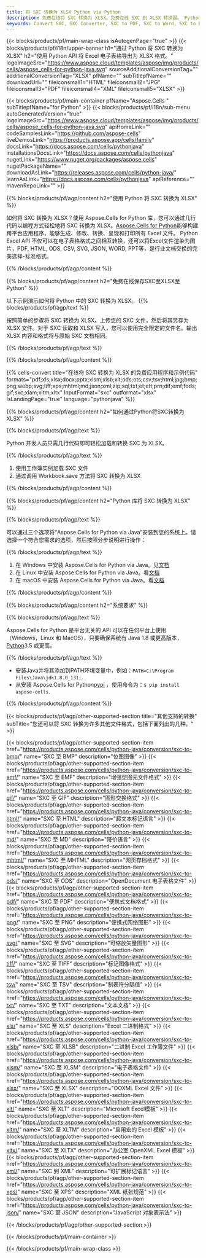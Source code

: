 ```yaml
---
title: 将 SXC 转换为 XLSX Python via Python
description: 免费在线将 SXC 转换为 XLSX。免费在线 SXC 到 XLSX 转换器。 Python SXC 至 XLSX。SXC 至 XLSX 通过 Python。
keywords: Convert SXC, SXC Converter, SXC to PDF, SXC to Word, SXC to PPT, SXC to Image
---
```

{{< blocks/products/pf/main-wrap-class isAutogenPage="true" >}}
{{< blocks/products/pf/i18n/upper-banner h1="通过 Python 将 SXC 转换为 XLSX" h2="使用 Python API 将 Excel 电子表格导出为 XLSX 格式。" logoImageSrc="https://www.aspose.cloud/templates/aspose/img/products/cells/aspose_cells-for-python-java.svg" sourceAdditionalConversionTag="" additionalConversionTag="XLSX" pfName="" subTitlepfName="" downloadUrl="" fileiconsmall1="HTML" fileiconsmall2="JPG" fileiconsmall3="PDF" fileiconsmall4="XML" fileiconsmall5="XLSX" >}}

{{< blocks/products/pf/main-container pfName="Aspose.Cells " subTitlepfName="for Python" >}}
{{< blocks/products/pf/i18n/sub-menu autoGeneratedVersion="true" logoImageSrc="https://www.aspose.cloud/templates/aspose/img/products/cells/aspose_cells-for-python-java.svg" apiHomeLink="" codeSamplesLink="https://github.com/aspose-cells" liveDemosLink="https://products.aspose.app/cells/family" docsLink="https://docs.aspose.com/cells/pythonjava" installationsDocsLink="https://docs.aspose.com/cells/pythonjava" nugetLink="https://www.nuget.org/packages/aspose.cells" nugetPackageName="" downloadAsLink="https://releases.aspose.com/cells/python-java/" learnAsLink="https://docs.aspose.com/cells/pythonjava" apiReference="" mavenRepoLink="" >}}


{{% blocks/products/pf/agp/content h2="使用 Python 将 SXC 转换为 XLSX" %}}

如何将 SXC 转换为 XLSX？使用 Aspose.Cells for Python 库，您可以通过几行代码以编程方式轻松地将 SXC 转换为 XLSX。[Aspose.Cells for Python](https://pypi.org/project/aspose-cells)能够构建跨平台应用程序，能够生成、修改、转换、呈现和打印所有 Excel 文件。 Python Excel API 不仅可以在电子表格格式之间相互转换，还可以将Excel文件渲染为图片，PDF, HTML, ODS, CSV, SVG, JSON, WORD, PPT等，是行业文档交换的完美选择-标准格式。
 
{{% /blocks/products/pf/agp/content %}}

{{% blocks/products/pf/agp/content h2="免费在线保存SXC至XLSX至Python" %}}

以下示例演示如何将 Python 中的 SXC 转换为 XLSX。
{{% blocks/products/pf/agp/text %}}

按照简单的步骤将 SXC 转换为 XLSX。上传您的 SXC 文件，然后将其另存为 XLSX 文件。对于 SXC 读取和 XLSX 写入，您可以使用完全限定的文件名。输出 XLSX 内容和格式将与原始 SXC 文档相同。

{{% /blocks/products/pf/agp/text %}}

{{% /blocks/products/pf/agp/content %}}

{{% cells-convert title="在线将 SXC 转换为 XLSX 的免费应用程序和示例代码" formats="pdf;xls;xlsx;docx;pptx;xlsm;xlsb;xlt;ods;ots;csv;tsv;html;jpg;bmp;png;webp;svg;tiff;xps;mhtml;md;json;xml;zip;sql;txt;et;ett;prn;dif;emf;fods;gif;sxc;xlam;xltm;xltx" InputFormat="sxc" outformat="xlsx" IsLandingPage="true" language="pythonjava" %}}

{{% blocks/products/pf/agp/content h2="如何通过Python将SXC转换为XLSX" %}}

{{% blocks/products/pf/agp/text %}}

 Python 开发人员只需几行代码即可轻松加载和转换 SXC 为 XLSX。

{{% /blocks/products/pf/agp/text %}}

1. 使用工作簿实例加载 SXC 文件
1. 通过调用 Workbook.save 方法将 SXC 转换为 XLSX

{{% /blocks/products/pf/agp/content %}}

{{% blocks/products/pf/agp/content h2="Python 库将 SXC 转换为 XLSX" %}}

{{% blocks/products/pf/agp/text %}}

可以通过三个选项将“Aspose.Cells for Python via Java”安装到您的系统上。请选择一个符合您需求的选项，然后按照分步说明进行操作：

{{% /blocks/products/pf/agp/text %}}

1. 在 Windows 中安装 Aspose.Cells for Python via Java。见[文档](https://docs.aspose.com/cells/python-java/getting-started/#windows)
1. 在 Linux 中安装 Aspose.Cells for Python via Java。看[文档](https://docs.aspose.com/cells/python-java/getting-started/#linux)
1. 在 macOS 中安装 Aspose.Cells for Python via Java。看[文档](https://docs.aspose.com/cells/python-java/getting-started/#macos)

{{% /blocks/products/pf/agp/content %}}

{{% blocks/products/pf/agp/content h2="系统要求" %}}

{{% blocks/products/pf/agp/text %}}

 Aspose.Cells for Python 是平台无关的 API 可以在任何平台上使用（Windows，Linux 和 MacOS），只要确保系统有 Java 1.8 或更高版本，[Python](https://www.python.org/downloads/)3.5 或更高。
 
{{% /blocks/products/pf/agp/text %}}

- 安装Java并将其添加到PATH环境变量中，例如：<code>PATH=C:\Program Files\Java\jdk1.8.0_131;</code>.
- 从安装 Aspose.Cells for Python<a href="https://pypi.org/project/aspose-cells/">pypi</a> ，使用命令为：<code>$ pip install aspose-cells</code>.

{{% /blocks/products/pf/agp/content %}}


{{< blocks/products/pf/agp/other-supported-section title="其他支持的转换" subTitle="您还可以将 SXC 转换为许多其他文件格式，包括下面列出的几种。" >}}

{{< blocks/products/pf/agp/other-supported-section-item href="https://products.aspose.com/cells/python-java/conversion/sxc-to-bmp/" name="SXC 至 BMP" description="位图图像" >}}
{{< blocks/products/pf/agp/other-supported-section-item href="https://products.aspose.com/cells/python-java/conversion/sxc-to-emf/" name="SXC 至 EMF" description="增强型图元文件格式" >}}
{{< blocks/products/pf/agp/other-supported-section-item href="https://products.aspose.com/cells/python-java/conversion/sxc-to-gif/" name="SXC 至 GIF" description="图形交换格式" >}}
{{< blocks/products/pf/agp/other-supported-section-item href="https://products.aspose.com/cells/python-java/conversion/sxc-to-html/" name="SXC 至 HTML" description="超文本标记语言" >}}
{{< blocks/products/pf/agp/other-supported-section-item href="https://products.aspose.com/cells/python-java/conversion/sxc-to-md/" name="SXC 至 MD" description="降价语言" >}}
{{< blocks/products/pf/agp/other-supported-section-item href="https://products.aspose.com/cells/python-java/conversion/sxc-to-mhtml/" name="SXC 至 MHTML" description="网页存档格式" >}}
{{< blocks/products/pf/agp/other-supported-section-item href="https://products.aspose.com/cells/python-java/conversion/sxc-to-ods/" name="SXC 至 ODS" description="OpenDocument 电子表格文件" >}}
{{< blocks/products/pf/agp/other-supported-section-item href="https://products.aspose.com/cells/python-java/conversion/sxc-to-pdf/" name="SXC 至 PDF" description="便携式文档格式" >}}
{{< blocks/products/pf/agp/other-supported-section-item href="https://products.aspose.com/cells/python-java/conversion/sxc-to-png/" name="SXC 至 PNG" description="便携式网络图形" >}}
{{< blocks/products/pf/agp/other-supported-section-item href="https://products.aspose.com/cells/python-java/conversion/sxc-to-svg/" name="SXC 至 SVG" description="可缩放矢量图形" >}}
{{< blocks/products/pf/agp/other-supported-section-item href="https://products.aspose.com/cells/python-java/conversion/sxc-to-tiff/" name="SXC 至 TIFF" description="标记图像格式" >}}
{{< blocks/products/pf/agp/other-supported-section-item href="https://products.aspose.com/cells/python-java/conversion/sxc-to-tsv/" name="SXC 至 TSV" description="制表符分隔值" >}}
{{< blocks/products/pf/agp/other-supported-section-item href="https://products.aspose.com/cells/python-java/conversion/sxc-to-txt/" name="SXC 至 TXT" description="文本文档" >}}
{{< blocks/products/pf/agp/other-supported-section-item href="https://products.aspose.com/cells/python-java/conversion/sxc-to-xls/" name="SXC 至 XLS" description="Excel 二进制格式" >}}
{{< blocks/products/pf/agp/other-supported-section-item href="https://products.aspose.com/cells/python-java/conversion/sxc-to-xlsb/" name="SXC 至 XLSB" description="二进制 Excel 工作簿文件" >}}
{{< blocks/products/pf/agp/other-supported-section-item href="https://products.aspose.com/cells/python-java/conversion/sxc-to-xlsm/" name="SXC 至 XLSM" description="电子表格文件" >}}
{{< blocks/products/pf/agp/other-supported-section-item href="https://products.aspose.com/cells/python-java/conversion/sxc-to-xlsx/" name="SXC 至 XLSX" description="OOXML Excel 文件" >}}
{{< blocks/products/pf/agp/other-supported-section-item href="https://products.aspose.com/cells/python-java/conversion/sxc-to-xlt/" name="SXC 至 XLT" description="Microsoft Excel模板" >}}
{{< blocks/products/pf/agp/other-supported-section-item href="https://products.aspose.com/cells/python-java/conversion/sxc-to-xltm/" name="SXC 至 XLTM" description="启用宏的 Excel 模板" >}}
{{< blocks/products/pf/agp/other-supported-section-item href="https://products.aspose.com/cells/python-java/conversion/sxc-to-xltx/" name="SXC 至 XLTX" description="办公室 OpenXML Excel 模板" >}}
{{< blocks/products/pf/agp/other-supported-section-item href="https://products.aspose.com/cells/python-java/conversion/sxc-to-xml/" name="SXC 到 XML" description="可扩展标记语言" >}}
{{< blocks/products/pf/agp/other-supported-section-item href="https://products.aspose.com/cells/python-java/conversion/sxc-to-xps/" name="SXC 至 XPS" description="XML 纸张规范" >}}
{{< blocks/products/pf/agp/other-supported-section-item href="https://products.aspose.com/cells/python-java/conversion/sxc-to-json/" name="SXC 至 JSON" description="JavaScript 对象表示法" >}}

{{< /blocks/products/pf/agp/other-supported-section >}}

{{< /blocks/products/pf/main-container >}}
    
{{< /blocks/products/pf/main-wrap-class >}}
